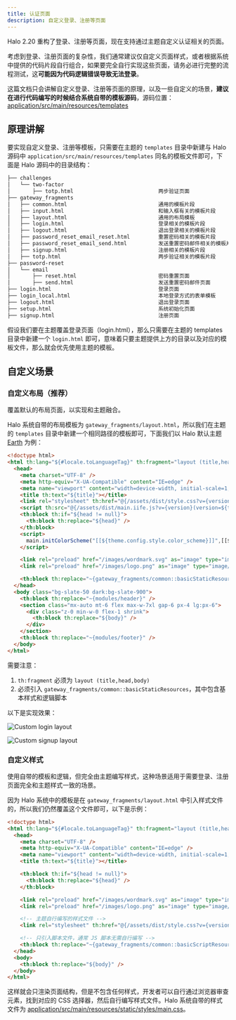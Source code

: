 ```yaml
---
title: 认证页面
description: 自定义登录、注册等页面
---
```


Halo 2.20 重构了登录、注册等页面，现在支持通过主题自定义认证相关的页面。

考虑到登录、注册页面的复杂性，我们通常建议仅自定义页面样式，或者根据系统中提供的代码片段自行组合，如果要完全自行实现这些页面，请务必进行完整的流程测试，这**可能因为代码逻辑错误导致无法登录**。

这篇文档只会讲解自定义登录、注册等页面的原理，以及一些自定义的场景，**建议在进行代码编写的时候结合系统自带的模板源码**，源码位置：[application/src/main/resources/templates](https://github.com/halo-dev/halo/tree/main/application/src/main/resources/templates)

## 原理讲解

要实现自定义登录、注册等模板，只需要在主题的 `templates` 目录中新建与 Halo 源码中 `application/src/main/resources/templates` 同名的模板文件即可，下面是 Halo 源码中的目录结构：

```bash
├── challenges
│   └── two-factor
│       ├── totp.html                           两步验证页面
├── gateway_fragments
│   ├── common.html                             通用的模板片段
│   ├── input.html                              和输入框有关的模板片段
│   ├── layout.html                             通用的布局模板
│   ├── login.html                              登录相关的模板片段
│   ├── logout.html                             退出登录相关的模板片段
│   ├── password_reset_email_reset.html         重置密码相关的模板片段
│   ├── password_reset_email_send.html          发送重置密码邮件相关的模板片段
│   ├── signup.html                             注册相关的模板片段
│   ├── totp.html                               两步验证相关的模板片段
├── password-reset
│   └── email
│       ├── reset.html                          密码重置页面
│       ├── send.html                           发送重置密码邮件页面
├── login.html                                  登录页面
├── login_local.html                            本地登录方式的表单模板
├── logout.html                                 退出登录页面
├── setup.html                                  系统初始化页面
├── signup.html                                 注册页面
```

假设我们要在主题覆盖登录页面（login.html），那么只需要在主题的 templates 目录中新建一个 `login.html` 即可，意味着只要主题提供上方的目录以及对应的模板文件，那么就会优先使用主题的模板。

## 自定义场景

### 自定义布局（推荐）

覆盖默认的布局页面，以实现和主题融合。

Halo 系统自带的布局模板为 `gateway_fragments/layout.html`，所以我们在主题的 `templates` 目录中新建一个相同路径的模板即可，下面我们以 Halo 默认主题 [Earth](https://github.com/halo-dev/theme-earth) 为例：

```html {2,17-20,26} title="templates/gateway_fragments/layout.html"
<!doctype html>
<html th:lang="${#locale.toLanguageTag}" th:fragment="layout (title,head,body)">
  <head>
    <meta charset="UTF-8" />
    <meta http-equiv="X-UA-Compatible" content="IE=edge" />
    <meta name="viewport" content="width=device-width, initial-scale=1, maximum-scale=2" />
    <title th:text="${title}"></title>
    <link rel="stylesheet" th:href="@{/assets/dist/style.css?v={version}(version=${theme.spec.version})}" />
    <script th:src="@{/assets/dist/main.iife.js?v={version}(version=${theme.spec.version})}"></script>
    <th:block th:if="${head != null}">
      <th:block th:replace="${head}" />
    </th:block>
    <script>
      main.initColorScheme("[[${theme.config.style.color_scheme}]]",[[${theme.config.style.enable_change_color_scheme}]])
    </script>

    <link rel="preload" href="/images/wordmark.svg" as="image" type="image/svg+xml" />
    <link rel="preload" href="/images/logo.png" as="image" type="image/png" />

    <th:block th:replace="~{gateway_fragments/common::basicStaticResources}"></th:block>
  </head>
  <body class="bg-slate-50 dark:bg-slate-900">
    <th:block th:replace="~{modules/header}" />
    <section class="mx-auto mt-6 flex max-w-7xl gap-6 px-4 lg:px-6">
      <div class="z-0 min-w-0 flex-1 shrink">
        <th:block th:replace="${body}" />
      </div>
    </section>
    <th:block th:replace="~{modules/footer}" />
  </body>
</html>
```

需要注意：

1. `th:fragment` 必须为 `layout (title,head,body)`
2. 必须引入 `gateway_fragments/common::basicStaticResources`，其中包含基本样式和逻辑脚本

以下是实现效果：

![Custom login layout](/img/developer-guide/theme/custom-login-layout.png)

![Custom signup layout](/img/developer-guide/theme/custom-signup-layout.png)

### 自定义样式

使用自带的模板和逻辑，但完全由主题编写样式，这种场景适用于需要登录、注册页面完全和主题样式一致的场景。

因为 Halo 系统中的模板是在 `gateway_fragments/layout.html` 中引入样式文件的，所以我们仍然覆盖这个文件即可，以下是示例：

```html {2,16-20,23} title="templates/gateway_fragments/layout.html"
<!doctype html>
<html th:lang="${#locale.toLanguageTag}" th:fragment="layout (title,head,body)">
  <head>
    <meta charset="UTF-8" />
    <meta http-equiv="X-UA-Compatible" content="IE=edge" />
    <meta name="viewport" content="width=device-width, initial-scale=1, maximum-scale=2" />
    <title th:text="${title}"></title>

    <th:block th:if="${head != null}">
      <th:block th:replace="${head}" />
    </th:block>

    <link rel="preload" href="/images/wordmark.svg" as="image" type="image/svg+xml" />
    <link rel="preload" href="/images/logo.png" as="image" type="image/png" />

    <!-- 主题自行编写的样式文件 -->
    <link rel="stylesheet" th:href="@{/assets/dist/style.css?v={version}(version=${theme.spec.version})}" />

    <!-- 只引入脚本文件，通常 JS 脚本无需自行编写 -->
    <th:block th:replace="~{gateway_fragments/common::basicScriptResources}"></th:block>
  </head>
  <body>
    <th:block th:replace="${body}" />
  </body>
</html>
```

这样就会只渲染页面结构，但是不包含任何样式，开发者可以自行通过浏览器审查元素，找到对应的 CSS 选择器，然后自行编写样式文件。Halo 系统自带的样式文件为 [application/src/main/resources/static/styles/main.css](https://github.com/halo-dev/halo/blob/main/application/src/main/resources/static/styles/main.css)。
